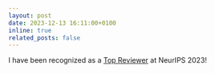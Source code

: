 ```yaml
---
layout: post
date: 2023-12-13 16:11:00+0100
inline: true
related_posts: false
---
```


I have been recognized as a [Top Reviewer](https://nips.cc/Conferences/2023/ProgramCommittee#top-reivewers:~:text=Yu%2DNeng%20Chuang-,Yuan%20Yin,-Yuan%2DHong%20Liao) at NeurIPS 2023!